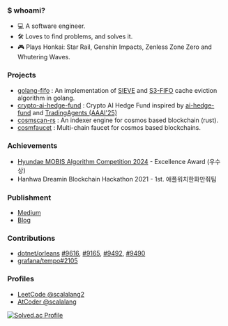 ### $ whoami?
- 💻 A software engineer.
- 🛠️ Loves to find problems, and solves it.
- 🎮 Plays Honkai: Star Rail, Genshin Impacts, Zenless Zone Zero and Whutering Waves.

### Projects
- [golang-fifo](https://github.com/scalalang2/golang-fifo) : An implementation of [SIEVE](https://junchengyang.com/publication/nsdi24-SIEVE.pdf) and [S3-FIFO](https://dl.acm.org/doi/10.1145/3600006.3613147) cache eviction algorithm in golang.
- [crypto-ai-hedge-fund](https://github.com/scalalang2/crypto-ai-hedge-fund) : Crypto AI Hedge Fund inspired by [ai-hedge-fund](https://github.com/virattt/ai-hedge-fund) and [TradingAgents (AAAI'25)](https://openreview.net/attachment?id=4QPrXwMQt1&name=pdf)
- [cosmscan-rs](https://github.com/cosmscan/cosmscan-rs) : An indexer engine for cosmos based blockchain (rust).
- [cosmfaucet](https://github.com/scalalang2/cosmfaucet) : Multi-chain faucet for cosmos based blockchains.

### Achievements
- [Hyundae MOBIS Algorithm Competition 2024](https://career.programmers.co.kr/competitions/3980) - Excellence Award (우수상)
- Hanhwa Dreamin Blockchain Hackathon 2021 - 1st. 애플워치한화만줘팀

### Publishment
- [Medium](https://scalalang2.medium.com/)
- [Blog](https://medium.com/scalalang)

### Contributions
- [dotnet/orleans](https://github.com/dotnet/orleans) [#9616](https://github.com/dotnet/orleans/pull/9616), [#9165](https://github.com/dotnet/orleans/pull/9165), [#9492](https://github.com/dotnet/orleans/pull/9492), [#9490](https://github.com/dotnet/orleans/pull/9490)
- [grafana/tempo#2105](https://github.com/grafana/tempo/pull/2105)

### Profiles
- [LeetCode @scalalang2](https://leetcode.com/u/scalalang2/)
- [AtCoder @scalalang](https://atcoder.jp/users/scalalang)
 
[![Solved.ac Profile](http://mazassumnida.wtf/api/v2/generate_badge?boj=scalalang)](https://solved.ac/scalalang/)
